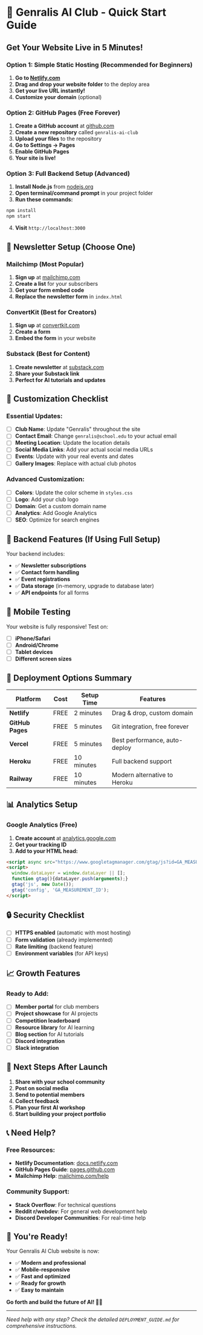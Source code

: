 # 🚀 Genralis AI Club - Quick Start Guide

## Get Your Website Live in 5 Minutes!

### Option 1: Simple Static Hosting (Recommended for Beginners)

1. **Go to [Netlify.com](https://netlify.com)**
2. **Drag and drop your website folder** to the deploy area
3. **Get your live URL instantly!**
4. **Customize your domain** (optional)

### Option 2: GitHub Pages (Free Forever)

1. **Create a GitHub account** at [github.com](https://github.com)
2. **Create a new repository** called `genralis-ai-club`
3. **Upload your files** to the repository
4. **Go to Settings → Pages**
5. **Enable GitHub Pages**
6. **Your site is live!**

### Option 3: Full Backend Setup (Advanced)

1. **Install Node.js** from [nodejs.org](https://nodejs.org)
2. **Open terminal/command prompt** in your project folder
3. **Run these commands:**

```bash
npm install
npm start
```

4. **Visit** `http://localhost:3000`

## 📧 Newsletter Setup (Choose One)

### Mailchimp (Most Popular)
1. **Sign up** at [mailchimp.com](https://mailchimp.com)
2. **Create a list** for your subscribers
3. **Get your form embed code**
4. **Replace the newsletter form** in `index.html`

### ConvertKit (Best for Creators)
1. **Sign up** at [convertkit.com](https://convertkit.com)
2. **Create a form**
3. **Embed the form** in your website

### Substack (Best for Content)
1. **Create newsletter** at [substack.com](https://substack.com)
2. **Share your Substack link**
3. **Perfect for AI tutorials and updates**

## 🎯 Customization Checklist

### Essential Updates:
- [ ] **Club Name**: Update "Genralis" throughout the site
- [ ] **Contact Email**: Change `genralis@school.edu` to your actual email
- [ ] **Meeting Location**: Update the location details
- [ ] **Social Media Links**: Add your actual social media URLs
- [ ] **Events**: Update with your real events and dates
- [ ] **Gallery Images**: Replace with actual club photos

### Advanced Customization:
- [ ] **Colors**: Update the color scheme in `styles.css`
- [ ] **Logo**: Add your club logo
- [ ] **Domain**: Get a custom domain name
- [ ] **Analytics**: Add Google Analytics
- [ ] **SEO**: Optimize for search engines

## 🔧 Backend Features (If Using Full Setup)

Your backend includes:
- ✅ **Newsletter subscriptions**
- ✅ **Contact form handling**
- ✅ **Event registrations**
- ✅ **Data storage** (in-memory, upgrade to database later)
- ✅ **API endpoints** for all forms

## 📱 Mobile Testing

Your website is fully responsive! Test on:
- [ ] **iPhone/Safari**
- [ ] **Android/Chrome**
- [ ] **Tablet devices**
- [ ] **Different screen sizes**

## 🚀 Deployment Options Summary

| Platform | Cost | Setup Time | Features |
|----------|------|------------|----------|
| **Netlify** | FREE | 2 minutes | Drag & drop, custom domain |
| **GitHub Pages** | FREE | 5 minutes | Git integration, free forever |
| **Vercel** | FREE | 5 minutes | Best performance, auto-deploy |
| **Heroku** | FREE | 10 minutes | Full backend support |
| **Railway** | FREE | 10 minutes | Modern alternative to Heroku |

## 📊 Analytics Setup

### Google Analytics (Free)
1. **Create account** at [analytics.google.com](https://analytics.google.com)
2. **Get your tracking ID**
3. **Add to your HTML head:**

```html
<script async src="https://www.googletagmanager.com/gtag/js?id=GA_MEASUREMENT_ID"></script>
<script>
  window.dataLayer = window.dataLayer || [];
  function gtag(){dataLayer.push(arguments);}
  gtag('js', new Date());
  gtag('config', 'GA_MEASUREMENT_ID');
</script>
```

## 🔒 Security Checklist

- [ ] **HTTPS enabled** (automatic with most hosting)
- [ ] **Form validation** (already implemented)
- [ ] **Rate limiting** (backend feature)
- [ ] **Environment variables** (for API keys)

## 📈 Growth Features

### Ready to Add:
- [ ] **Member portal** for club members
- [ ] **Project showcase** for AI projects
- [ ] **Competition leaderboard**
- [ ] **Resource library** for AI learning
- [ ] **Blog section** for AI tutorials
- [ ] **Discord integration**
- [ ] **Slack integration**

## 🎯 Next Steps After Launch

1. **Share with your school community**
2. **Post on social media**
3. **Send to potential members**
4. **Collect feedback**
5. **Plan your first AI workshop**
6. **Start building your project portfolio**

## 📞 Need Help?

### Free Resources:
- **Netlify Documentation**: [docs.netlify.com](https://docs.netlify.com)
- **GitHub Pages Guide**: [pages.github.com](https://pages.github.com)
- **Mailchimp Help**: [mailchimp.com/help](https://mailchimp.com/help)

### Community Support:
- **Stack Overflow**: For technical questions
- **Reddit r/webdev**: For general web development help
- **Discord Developer Communities**: For real-time help

## 🎉 You're Ready!

Your Genralis AI Club website is now:
- ✅ **Modern and professional**
- ✅ **Mobile-responsive**
- ✅ **Fast and optimized**
- ✅ **Ready for growth**
- ✅ **Easy to maintain**

**Go forth and build the future of AI! 🤖✨**

---

*Need help with any step? Check the detailed `DEPLOYMENT_GUIDE.md` for comprehensive instructions.* 